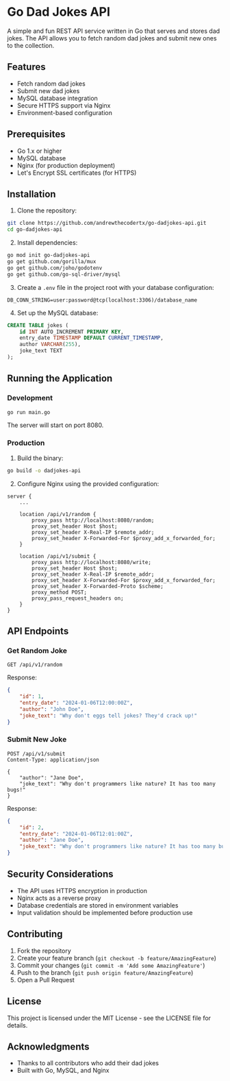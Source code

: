 # Go Dad Jokes API

A simple and fun REST API service written in Go that serves and stores dad
jokes. The API allows you to fetch random dad jokes and submit new ones to the
collection.

## Features

- Fetch random dad jokes
- Submit new dad jokes
- MySQL database integration
- Secure HTTPS support via Nginx
- Environment-based configuration

## Prerequisites

- Go 1.x or higher
- MySQL database
- Nginx (for production deployment)
- Let's Encrypt SSL certificates (for HTTPS)

## Installation

1. Clone the repository:

```bash
git clone https://github.com/andrewthecodertx/go-dadjokes-api.git
cd go-dadjokes-api
```

2. Install dependencies:

```bash
go mod init go-dadjokes-api
go get github.com/gorilla/mux
go get github.com/joho/godotenv
go get github.com/go-sql-driver/mysql
```

3. Create a `.env` file in the project root with your database configuration:

```env
DB_CONN_STRING=user:password@tcp(localhost:3306)/database_name
```

4. Set up the MySQL database:

```sql
CREATE TABLE jokes (
    id INT AUTO_INCREMENT PRIMARY KEY,
    entry_date TIMESTAMP DEFAULT CURRENT_TIMESTAMP,
    author VARCHAR(255),
    joke_text TEXT
);
```

## Running the Application

### Development

```bash
go run main.go
```

The server will start on port 8080.

### Production

1. Build the binary:

```bash
go build -o dadjokes-api
```

2. Configure Nginx using the provided configuration:

```nginx
server {
    ...

    location /api/v1/random {
        proxy_pass http://localhost:8080/random;
        proxy_set_header Host $host;
        proxy_set_header X-Real-IP $remote_addr;
        proxy_set_header X-Forwarded-For $proxy_add_x_forwarded_for;
    }

    location /api/v1/submit {
        proxy_pass http://localhost:8080/write;
        proxy_set_header Host $host;
        proxy_set_header X-Real-IP $remote_addr;
        proxy_set_header X-Forwarded-For $proxy_add_x_forwarded_for;
        proxy_set_header X-Forwarded-Proto $scheme;
        proxy_method POST;
        proxy_pass_request_headers on;
    }
}
```

## API Endpoints

### Get Random Joke

```http
GET /api/v1/random
```

Response:

```json
{
    "id": 1,
    "entry_date": "2024-01-06T12:00:00Z",
    "author": "John Doe",
    "joke_text": "Why don't eggs tell jokes? They'd crack up!"
}
```

### Submit New Joke

```http
POST /api/v1/submit
Content-Type: application/json

{
    "author": "Jane Doe",
    "joke_text": "Why don't programmers like nature? It has too many bugs!"
}
```

Response:

```json
{
    "id": 2,
    "entry_date": "2024-01-06T12:01:00Z",
    "author": "Jane Doe",
    "joke_text": "Why don't programmers like nature? It has too many bugs!"
}
```

## Security Considerations

- The API uses HTTPS encryption in production
- Nginx acts as a reverse proxy
- Database credentials are stored in environment variables
- Input validation should be implemented before production use

## Contributing

1. Fork the repository
2. Create your feature branch (`git checkout -b feature/AmazingFeature`)
3. Commit your changes (`git commit -m 'Add some AmazingFeature'`)
4. Push to the branch (`git push origin feature/AmazingFeature`)
5. Open a Pull Request

## License

This project is licensed under the MIT License - see the LICENSE file for details.

## Acknowledgments

- Thanks to all contributors who add their dad jokes
- Built with Go, MySQL, and Nginx
